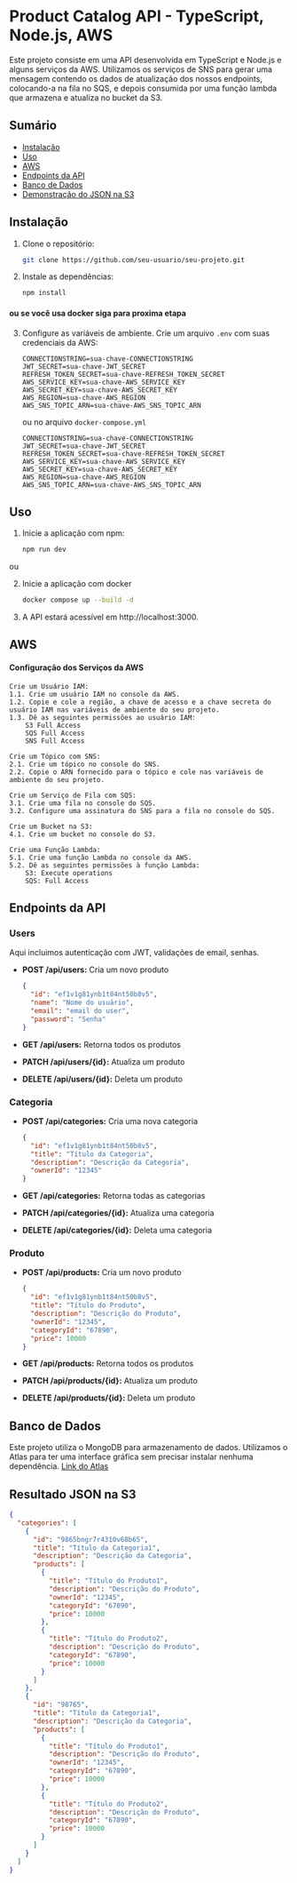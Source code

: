 # Product Catalog API - TypeScript, Node.js, AWS

Este projeto consiste em uma API desenvolvida em TypeScript e Node.js e alguns serviços da AWS. Utilizamos os serviços de SNS para gerar uma mensagem contendo os dados de atualização dos nossos endpoints, colocando-a na fila no SQS, e depois consumida por uma função lambda que armazena e atualiza no bucket da S3.

## Sumário

- [Instalação](#instalação)
- [Uso](#uso)
- [AWS](#AWS)
- [Endpoints da API](#endpoints-da-api)
- [Banco de Dados](#banco-de-dados)
- [Demonstração do JSON na S3](#Resultado-json-na-s3)

## Instalação

1. Clone o repositório:

    ```bash
    git clone https://github.com/seu-usuario/seu-projeto.git
    ```

2. Instale as dependências:

    ```bash
    npm install
    ```
#### ou se você usa docker siga para proxima etapa

3. Configure as variáveis de ambiente. Crie um arquivo `.env` com suas credenciais da AWS:

    ```dotenv
    CONNECTIONSTRING=sua-chave-CONNECTIONSTRING
    JWT_SECRET=sua-chave-JWT_SECRET
    REFRESH_TOKEN_SECRET=sua-chave-REFRESH_TOKEN_SECRET
    AWS_SERVICE_KEY=sua-chave-AWS_SERVICE_KEY
    AWS_SECRET_KEY=sua-chave-AWS_SECRET_KEY
    AWS_REGION=sua-chave-AWS_REGION
    AWS_SNS_TOPIC_ARN=sua-chave-AWS_SNS_TOPIC_ARN
    ```
    ou no arquivo `docker-compose.yml`

     ```dotenv
    CONNECTIONSTRING=sua-chave-CONNECTIONSTRING
    JWT_SECRET=sua-chave-JWT_SECRET
    REFRESH_TOKEN_SECRET=sua-chave-REFRESH_TOKEN_SECRET
    AWS_SERVICE_KEY=sua-chave-AWS_SERVICE_KEY
    AWS_SECRET_KEY=sua-chave-AWS_SECRET_KEY
    AWS_REGION=sua-chave-AWS_REGION
    AWS_SNS_TOPIC_ARN=sua-chave-AWS_SNS_TOPIC_ARN
    ```

## Uso

1. Inicie a aplicação com npm:

    ```bash
    npm run dev
    ```
ou

2. Inicie a aplicação com docker

    ```bash
    docker compose up --build -d
    ```

3. A API estará acessível em http://localhost:3000.

## AWS

#### Configuração dos Serviços da AWS

    Crie um Usuário IAM:
    1.1. Crie um usuário IAM no console da AWS.
    1.2. Copie e cole a região, a chave de acesso e a chave secreta do usuário IAM nas variáveis de ambiente do seu projeto.
    1.3. Dê as seguintes permissões ao usuário IAM:
        S3 Full Access
        SQS Full Access
        SNS Full Access

    Crie um Tópico com SNS:
    2.1. Crie um tópico no console do SNS.
    2.2. Copie o ARN fornecido para o tópico e cole nas variáveis de ambiente do seu projeto.

    Crie um Serviço de Fila com SQS:
    3.1. Crie uma fila no console do SQS.
    3.2. Configure uma assinatura do SNS para a fila no console do SQS.

    Crie um Bucket na S3:
    4.1. Crie um bucket no console do S3.

    Crie uma Função Lambda:
    5.1. Crie uma função Lambda no console da AWS.
    5.2. Dê as seguintes permissões à função Lambda:
        S3: Execute operations
        SQS: Full Access



## Endpoints da API

### Users

Aqui incluimos autenticação com JWT, validações de email, senhas.

- **POST /api/users:** Cria um novo produto

    ```json
    {
      "id": "ef1v1g81ynb1t84nt50b8v5",
      "name": "Nome do usuário",
      "email": "email do user",
      "password": "Senha"
    }
    ```

- **GET /api/users:** Retorna todos os produtos
- **PATCH /api/users/{id}:** Atualiza um produto
- **DELETE /api/users/{id}:** Deleta um produto

### Categoria

- **POST /api/categories:** Cria uma nova categoria

    ```json
    {
      "id": "ef1v1g81ynb1t84nt50b8v5",
      "title": "Título da Categoria",
      "description": "Descrição da Categoria",
      "ownerId": "12345"
    }
    ```

- **GET /api/categories:** Retorna todas as categorias
- **PATCH /api/categories/{id}:** Atualiza uma categoria
- **DELETE /api/categories/{id}:** Deleta uma categoria

### Produto

- **POST /api/products:** Cria um novo produto

    ```json
    {
      "id": "ef1v1g81ynb1t84nt50b8v5",
      "title": "Título do Produto",
      "description": "Descrição do Produto",
      "ownerId": "12345",
      "categoryId": "67890",
      "price": 10000
    }
    ```

- **GET /api/products:** Retorna todos os produtos
- **PATCH /api/products/{id}:** Atualiza um produto
- **DELETE /api/products/{id}:** Deleta um produto


## Banco de Dados

Este projeto utiliza o MongoDB para armazenamento de dados. Utilizamos o Atlas para ter uma interface gráfica sem precisar instalar nenhuma dependência. [Link do Atlas](https://www.mongodb.com/cloud/atlas)

## Resultado JSON na S3

```json
{
  "categories": [
    {
      "id": "9865bngr7r4310v68b65",
      "title": "Título da Categoria1",
      "description": "Descrição da Categoria",
      "products": [
        {
          "title": "Título do Produto1",
          "description": "Descrição do Produto",
          "ownerId": "12345",
          "categoryId": "67890",
          "price": 10000
        },
        {
          "title": "Título do Produto2",
          "description": "Descrição do Produto",
          "categoryId": "67890",
          "price": 10000
        }
      ]
    },
    {
      "id": "98765",
      "title": "Título da Categoria1",
      "description": "Descrição da Categoria",
      "products": [
        {
          "title": "Título do Produto1",
          "description": "Descrição do Produto",
          "ownerId": "12345",
          "categoryId": "67890",
          "price": 10000
        },
        {
          "title": "Título do Produto2",
          "description": "Descrição do Produto",
          "categoryId": "67890",
          "price": 10000
        }
      ]
    }
  ]
}
